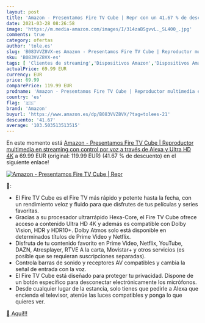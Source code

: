 ```yaml
---
layout: post
title: 'Amazon - Presentamos Fire TV Cube | Repr con un 41.67 % de descuento'
date: 2021-03-28 08:26:58
image: 'https://m.media-amazon.com/images/I/314zaBSgvvL._SL400_.jpg'
comments: true
category: ofertas
author: 'tole.es'
slug: 'B083VVZ8VX-es Amazon - Presentamos Fire TV Cube | Reproductor multimedia...'
sku: 'B083VVZ8VX-es'
tags: [ 'Clientes de streaming','Dispositivos Amazon','Dispositivos Amazon y Accesorios','Dispositivos para el streaming','Dispositivos para streaming','Electrónica','Equipos de audio y Hi-Fi','Fire TV','Servidores multimedia','alexa','amazon', ]
actualPrice: 69.99 EUR
currency: EUR
price: 69.99
comparePrice: 119.99 EUR
prodname: 'Amazon - Presentamos Fire TV Cube | Reproductor multimedia en streaming con control por voz a través de Alexa y Ultra HD 4K'
country: 'es'
flag: '🇪🇸'
brand: 'Amazon'
buyurl: 'https://www.amazon.es/dp/B083VVZ8VX/?tag=tolees-21'
descuento: '41.67'
average: '103.503513513515'
---
```


En este momento está [Amazon - Presentamos Fire TV Cube | Reproductor multimedia en streaming con control por voz a través de Alexa y Ultra HD 4K](https://www.amazon.es/dp/B083VVZ8VX/?tag=tolees-21) a 69.99 EUR (original: 119.99 EUR) (41.67 %  de descuento) en el siguiente enlace!

[![Amazon - Presentamos Fire TV Cube | Repr](https://m.media-amazon.com/images/I/314zaBSgvvL._SL400_.jpg)](https://www.amazon.es/dp/B083VVZ8VX/?tag=tolees-21)

🔎:

- El Fire TV Cube es el Fire TV más rápido y potente hasta la fecha, con un rendimiento veloz y fluido para que disfrutes de tus películas y series favoritas.
- Gracias a su procesador ultrarrápido Hexa-Core, el Fire TV Cube ofrece acceso a contenido Ultra HD 4K y además es compatible con Dolby Vision, HDR y HDR10+. Dolby Atmos solo está disponible en determinados títulos de Prime Video y Netflix.
- Disfruta de tu contenido favorito en Prime Video, Netflix, YouTube, DAZN, Atresplayer, RTVE A la carta, Movistar+ y otros servicios (es posible que se requieran suscripciones separadas).
- Controla barras de sonido y receptores AV compatibles y cambia la señal de entrada con la voz.
- El Fire TV Cube está diseñado para proteger tu privacidad. Dispone de un botón específico para desconectar electrónicamente los micrófonos.
- Desde cualquier lugar de la estancia, solo tienes que pedirle a Alexa que encienda el televisor, atenúe las luces compatibles y ponga lo que quieres ver.

[🛒 Aquí!!!](https://www.amazon.es/dp/B083VVZ8VX/?tag=tolees-21)

